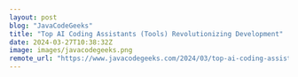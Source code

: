 ```yaml
---
layout: post
blog: "JavaCodeGeeks"
title: "Top AI Coding Assistants (Tools) Revolutionizing Development"
date: 2024-03-27T10:38:32Z
image: images/javacodegeeks.png
remote_url: "https://www.javacodegeeks.com/2024/03/top-ai-coding-assistants-tools-revolutionizing-development.html"
---
```


